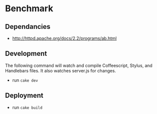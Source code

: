# Benchmark

## Dependancies
* http://httpd.apache.org/docs/2.2/programs/ab.html

## Development

The following command will watch and compile Coffeescript, Stylus, and Handlebars files. It also watches server.js for changes.

* run `cake dev`

## Deployment

* run `cake build`
